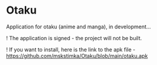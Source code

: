 # Otaku

Application for otaku (anime and manga), in development...

! The application is signed - the project will not be built.

! If you want to install, here is the link to the apk file - https://github.com/mskstimka/Otaku/blob/main/otaku.apk
